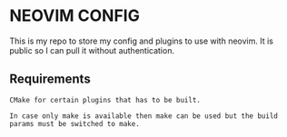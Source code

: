 # NEOVIM CONFIG

This is my repo to store my config and plugins to use with neovim.
It is public so I can pull it without authentication.


## Requirements
```
CMake for certain plugins that has to be built.

In case only make is available then make can be used but the build params must be switched to make.
```
